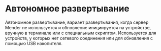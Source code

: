 # Автономное развертывание

Автономное развертывание, вариант развертывания, когда сервер Mender не используется и обновление инициируется на устройстве, вручную в терминале или с специальным скриптом. Используется для устройств, у которых нет сетевого соединения или для обновления с помощью USB накопителя.
